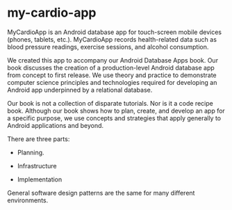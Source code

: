 # my-cardio-app
MyCardioApp is an Android database app for touch-screen mobile devices (phones, tablets, etc.). MyCardioApp records health-related data such as blood pressure readings, exercise sessions, and alcohol consumption.

We created this app to accompany our Android Database Apps book. Our book discusses the creation of a production-level Android database app from concept to first release. We use theory and practice to demonstrate computer science principles and technologies required for developing an Android app underpinned by a relational database.

Our book is not a collection of disparate tutorials. Nor is it a code recipe book. Although our book shows how to plan, create, and develop an app for a specific purpose, we use concepts and strategies that apply generally to Android applications and beyond.

There are three parts:

- Planning.

- Infrastructure

- Implementation

General software design patterns are the same for many different environments.
